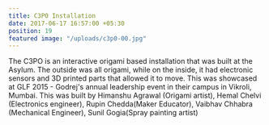 ```yaml
---
title: C3PO Installation
date: 2017-06-17 16:57:00 +05:30
position: 19
featured image: "/uploads/c3p0-00.jpg"
---
```


The C3PO is an interactive origami based installation that was built at the Asylum. The outside was all origami, while on the inside, it had electronic sensors and 3D printed parts that allowed it to move. This was showcased at GLF 2015 - Godrej's annual leadership event in their campus in Vikroli, Mumbai. 
This was built by Himanshu Agrawal (Origami artist), Hemal Chelvi (Electronics engineer), Rupin Chedda(Maker Educator), Vaibhav Chhabra (Mechanical Engineer), Sunil Gogia(Spray painting artist) 